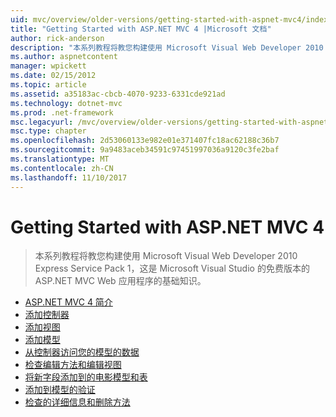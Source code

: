 ```yaml
---
uid: mvc/overview/older-versions/getting-started-with-aspnet-mvc4/index
title: "Getting Started with ASP.NET MVC 4 |Microsoft 文档"
author: rick-anderson
description: "本系列教程将教您构建使用 Microsoft Visual Web Developer 2010 Express Service Pack 1，w 的 ASP.NET MVC Web 应用程序的基础知识..."
ms.author: aspnetcontent
manager: wpickett
ms.date: 02/15/2012
ms.topic: article
ms.assetid: a35183ac-cbcb-4070-9233-6331cde921ad
ms.technology: dotnet-mvc
ms.prod: .net-framework
msc.legacyurl: /mvc/overview/older-versions/getting-started-with-aspnet-mvc4
msc.type: chapter
ms.openlocfilehash: 2d53060133e982e01e371407fc18ac62188c36b7
ms.sourcegitcommit: 9a9483aceb34591c97451997036a9120c3fe2baf
ms.translationtype: MT
ms.contentlocale: zh-CN
ms.lasthandoff: 11/10/2017
---
```

<a name="getting-started-with-aspnet-mvc-4"></a>Getting Started with ASP.NET MVC 4
====================
> 本系列教程将教您构建使用 Microsoft Visual Web Developer 2010 Express Service Pack 1，这是 Microsoft Visual Studio 的免费版本的 ASP.NET MVC Web 应用程序的基础知识。


- [ASP.NET MVC 4 简介](intro-to-aspnet-mvc-4.md)
- [添加控制器](adding-a-controller.md)
- [添加视图](adding-a-view.md)
- [添加模型](adding-a-model.md)
- [从控制器访问您的模型的数据](accessing-your-models-data-from-a-controller.md)
- [检查编辑方法和编辑视图](examining-the-edit-methods-and-edit-view.md)
- [将新字段添加到的电影模型和表](adding-a-new-field-to-the-movie-model-and-table.md)
- [添加到模型的验证](adding-validation-to-the-model.md)
- [检查的详细信息和删除方法](examining-the-details-and-delete-methods.md)
